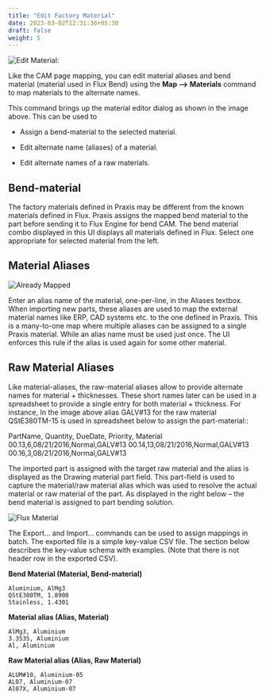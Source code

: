 ```yaml
---
title: "Edit Factory Material"
date: 2023-03-02T12:31:36+05:30
draft: false
weight: 5
---
```


![Edit Material:](/images/EditMaterial.png)

Like the CAM page mapping, you can edit material aliases and bend material (material used in Flux Bend) using the **Map --> Materials** command to map materials to the alternate names.

This command brings up the material editor dialog as shown in the image above. This can be used to 

* Assign a bend-material to the selected material.

* Edit alternate name (aliases) of a material.

* Edit alternate names of a raw materials.

Bend-material
--------------------
The factory materials defined in Praxis may be different from the known materials defined in Flux. Praxis  assigns the mapped bend material to the part before sending it to  Flux Engine for bend CAM. The bend material combo displayed in this UI displays all materials defined in Flux. Select one appropriate for selected material from the left.

Material Aliases
---------------------

![Already Mapped](/images/AlreadyMapped.png)

Enter an alias name of the material, one-per-line, in the Aliases textbox. When importing new parts, these aliases are used to map the external material names like 
ERP, CAD systems etc. to the one defined in Praxis. This is a many-to-one map where multiple aliases can be assigned to a single Praxis material. While an alias name must be used just once. The UI enforces this rule if the alias is used again for some other material.

Raw Material Aliases
----------------------------
Like material-aliases, the raw-material aliases allow to provide alternate names for material + thicknesses. These short names later can be used in a spreadsheet to provide a single entry for both material + thickness. For instance, In the image above alias GALV#13 for the raw material QStE380TM-15 is used in spreadsheet below to assign the part-material::

PartName, Quantity, DueDate, Priority, Material
00.13,6,08/21/2016,Normal,GALV#13
00.14,13,08/21/2016,Normal,GALV#13 
00.16,3,08/21/2016,Normal,GALV#13

The imported part is assigned with the target raw material and the alias is displayed as the Drawing material part field. This part-field is used to capture the material/raw material alias which was used to resolve the actual material or raw material of the part. As displayed in the right below – the bend material is assigned to part bending solution.

![Flux Material](/images/FluxMaterial.png)

The Export… and Import… commands can be used to assign mappings in batch. The exported file is a simple key-value CSV file. The section below describes the key-value schema with examples. (Note that there is not header row in the exported CSV).

**Bend Material (Material, Bend-material)**

    Aluminium, AlMg3
    QStE380TM, 1.8900
    Stainless, 1.4301

**Material alias (Alias, Material)**

    AlMg3, Aluminium
    3.3535, Aluminium
    Al, Aluminium

**Raw Material alias (Alias, Raw Material)**

    ALUM#10, Aluminium-05
    AL07, Aluminium-07
    Al07X, Aluminium-07
